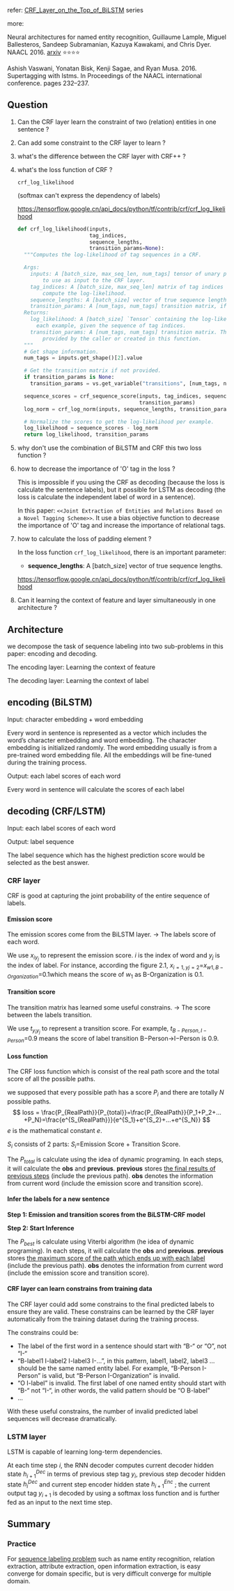 refer: [CRF_Layer_on_the_Top_of_BiLSTM](https://createmomo.github.io/2017/09/12/CRF_Layer_on_the_Top_of_BiLSTM_1/) series

more:

Neural architectures for named entity recognition, Guillaume Lample, Miguel Ballesteros, Sandeep Subramanian, Kazuya Kawakami, and Chris Dyer. NAACL 2016. [arxiv](https://arxiv.org/abs/1603.01360) :star::star::star::star:

Ashish Vaswani, Yonatan Bisk, Kenji Sagae, and Ryan Musa. 2016. Supertagging with lstms. In Proceedings of the NAACL international conference. pages 232–237.



## Question

1. Can the CRF layer learn the constraint of two (relation) entities in one sentence ?

2. Can add some constraint to the CRF layer to learn ?

3. what's the difference between the CRF layer with CRF++ ?

   

4. what's the loss function of CRF ?

   `crf_log_likelihood`

   (softmax can't express the dependency of labels)

   https://tensorflow.google.cn/api_docs/python/tf/contrib/crf/crf_log_likelihood

   ```python
   def crf_log_likelihood(inputs,
                          tag_indices,
                          sequence_lengths,
                          transition_params=None):
     """Computes the log-likelihood of tag sequences in a CRF.
   
     Args:
       inputs: A [batch_size, max_seq_len, num_tags] tensor of unary potentials
           to use as input to the CRF layer.
       tag_indices: A [batch_size, max_seq_len] matrix of tag indices for which we
           compute the log-likelihood.
       sequence_lengths: A [batch_size] vector of true sequence lengths.
       transition_params: A [num_tags, num_tags] transition matrix, if available.
     Returns:
       log_likelihood: A [batch_size] `Tensor` containing the log-likelihood of
         each example, given the sequence of tag indices.
       transition_params: A [num_tags, num_tags] transition matrix. This is either
           provided by the caller or created in this function.
     """
     # Get shape information.
     num_tags = inputs.get_shape()[2].value
   
     # Get the transition matrix if not provided.
     if transition_params is None:
       transition_params = vs.get_variable("transitions", [num_tags, num_tags])
   
     sequence_scores = crf_sequence_score(inputs, tag_indices, sequence_lengths,
                                          transition_params)
     log_norm = crf_log_norm(inputs, sequence_lengths, transition_params)
   
     # Normalize the scores to get the log-likelihood per example.
     log_likelihood = sequence_scores - log_norm
     return log_likelihood, transition_params
   ```

   

5. why don't use the combination of BiLSTM and CRF this two loss function ?



6. how to decrease the importance of 'O' tag in the loss ?

   This is impossible if you using the CRF as decoding (because the loss is calculate the sentence labels), but it possible for LSTM as decoding (the loss is calculate the independent label of word in a sentence). 

   In this paper: `<<Joint Extraction of Entities and Relations Based on a Novel Tagging Scheme>>`. It use a bias objective function to decrease the importance of 'O' tag and increase the importance of relational tags.

   

7. how to calculate the loss of padding element ?

   In the loss function `crf_log_likelihood`, there is an important parameter: 

   - **sequence_lengths**: A [batch_size] vector of true sequence lengths.

   https://tensorflow.google.cn/api_docs/python/tf/contrib/crf/crf_log_likelihood

   

   

8. Can it learning the context of feature and layer simultaneously in one architecture ?



## Architecture

we decompose the task of sequence labeling into two sub-problems in this paper: encoding and decoding.

The encoding layer: Learning the context of feature

The decoding layer: Learning the context of label



## encoding (BiLSTM)

Input: character embedding + word embedding

Every word in sentence is represented as a vector which includes the word’s character embedding and word embedding. The character embedding is initialized randomly. The word embedding usually is from a pre-trained word embedding file. All the embeddings will be fine-tuned during the training process.

Output: each label scores of each word

Every word in sentence will calculate the scores of each label



## decoding (CRF/LSTM)

Input: each label scores of each word

Output: label sequence

The label sequence which has the highest prediction score would be selected as the best answer.



### CRF layer

CRF is good at capturing the joint probability of the entire sequence of labels.



#### Emission score

The emission scores come from the BiLSTM layer. -> The labels score of each word.

We use $x_{iy_j}$ to represent the emission score. $i$ is the index of word and $y_j$ is the index of label. For instance, according the figure 2.1, $x_{i=1,yj=2}$=$x_{w1,B−Organization}$=0.1​ which means the score of $w_1$ as B-Organization is 0.1.

#### Transition score

The transition matrix has learned some useful constrains. -> The score between the labels transition.

We use $t_{y_iy_j}$ to represent a transition score. For example, $t_{B−Person,I−Person}$=0.9 means the score of label transition B−Person→I−Person is 0.9.

#### Loss function

The CRF loss function which is consist of the real path score and the total score of all the possible paths.

we supposed that every possible path has a score $P_i$ and there are totally $N$ possible paths.
$$
loss = \frac{P_{RealPath}}{P_{total}}=\frac{P_{RealPath}}{P_1+P_2+…+P_N}=\frac{e^{S_{RealPath}}}{e^{S_1}+e^{S_2}+…+e^{S_N}}
$$
$e$ is the mathematical constant $e$.

$S_i$ consists of 2 parts: $S_i$=Emission Score + Transition Score.

The $P_{total}$ is calculate using the idea of dynamic programing. In each steps,  it will calculate the **obs** and **previous**. **previous** stores <u>the final results of previous steps</u> (include the previous path). **obs** denotes the information from current word (include the emission score and transition score).



#### Infer the labels for a new sentence

**Step 1: Emission and transition scores from the BiLSTM-CRF model**

**Step 2: Start Inference**

The $P_{best}$ is calculate using Viterbi algorithm (he idea of dynamic programing). In each steps,  it will calculate the **obs** and **previous**. **previous** stores <u>the maximum score of the path which ends up with each label</u> (include the previous path). **obs** denotes the information from current word (include the emission score and transition score).

#### CRF layer can learn constrains from training data

The CRF layer could add some constrains to the final predicted labels to ensure they are valid. These constrains can be learned by the CRF layer automatically from the training dataset during the training process.

The constrains could be:

- The label of the first word in a sentence should start with “B-“ or “O”, not “I-“
- “B-label1 I-label2 I-label3 I-…”, in this pattern, label1, label2, label3 … should be the same named entity label. For example, “B-Person I-Person” is valid, but “B-Person I-Organization” is invalid.
- “O I-label” is invalid. The first label of one named entity should start with “B-“ not “I-“, in other words, the valid pattern should be “O B-label”
- …

With these useful constrains, the number of invalid predicted label sequences will decrease dramatically.

### LSTM layer

LSTM is capable of learning long-term dependencies.


At each time step $i$, the RNN decoder computes current decoder hidden state $h^{Dec}_{i+1}$ in terms of previous step tag $y_i$, previous step decoder hidden state $h^{Dec}_i$ and current step encoder hidden state $h^{Enc}_{i+1}$ ; the current output tag $y_{i+1}$ is decoded by using a softmax loss function and is further fed as an input to the next time step.





## Summary

### Practice 

For <u>sequence labeling problem</u> such as name entity recognition, relation extraction, attribute extraction, open information extraction, is easy converge for domain specific, but is very difficult converge for multiple domain.





